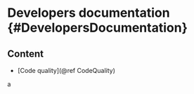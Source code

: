 # Developers documentation {#DevelopersDocumentation}

## Content

- [Code quality](@ref CodeQuality)

a
